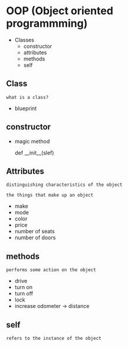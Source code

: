 # OOP (Object oriented programmming)

- Classes
  - constructor
  - attributes
  - methods
  - self

## Class

`what is a class?`

- blueprint

## constructor

- magic method

  def \_\_init\_\_(slef)

## Attributes

`distinguishing characteristics of the object`

`the things that make up an object`

- make
- mode
- color
- price
- number of seats
- number of doors

## methods

`performs some action on the object`

- drive
- turn on
- turn off
- lock
- increase odometer -> distance

## self

`refers to the instance of the object`

